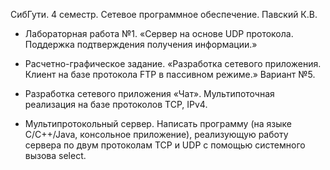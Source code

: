 СибГути.  4 семестр. Сетевое программное обеспечение. Павский К.В.

* Лабораторная работа №1. «Сервер на основе UDP протокола. Поддержка подтверждения получения информации.»

* Расчетно-графическое задание. «Разработка сетевого приложения. Клиент на базе протокола FTP в пассивном режиме.» Вариант №5.

* Разработка сетевого приложения «Чат». Мультипоточная реализация на базе протоколов TCP, IPv4.

* Мультипротокольный сервер.
 Написать программу (на языке C/C++/Java, консольное приложение),
 реализующую работу сервера по двум протоколам TCP и UDP с помощью 
 системного вызова select. 


